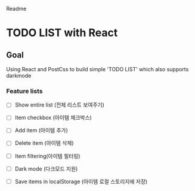 Readme


# TODO LIST with React

## Goal

Using React and PostCss to build simple 'TODO LIST' which also supports darkmode

### Feature lists

- [ ] Show entire list (전체 리스트 보여주기)
- [ ] Item checkbox (아이템 체크박스)
- [ ] Add item (아이템 추가)
- [ ] Delete item (아이템 삭제)
- [ ] Item filtering(아이템 필터링)
- [ ] Dark mode (다크모드 지원)
- [ ] Save items in localStorage (아이템 로컬 스토리지에 저장)

